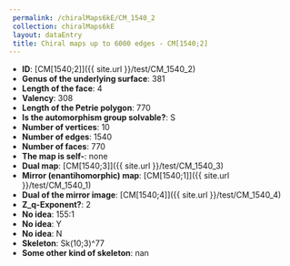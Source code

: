 ```yaml
--- 
 permalink: /chiralMaps6kE/CM_1540_2 
 collection: chiralMaps6kE
 layout: dataEntry
 title: Chiral maps up to 6000 edges - CM[1540;2]
---
```


- **ID**: [CM[1540;2]]({{ site.url }}/test/CM_1540_2)
- **Genus of the underlying surface**: 381
- **Length of the face**: 4
- **Valency**: 308
- **Length of the Petrie polygon**: 770
- **Is the automorphism group solvable?**: S
- **Number of vertices**: 10
- **Number of edges**: 1540
- **Number of faces**: 770
- **The map is self-**: none
- **Dual map**: [CM[1540;3]]({{ site.url }}/test/CM_1540_3)
- **Mirror (enantihomorphic) map**: [CM[1540;1]]({{ site.url }}/test/CM_1540_1)
- **Dual of the mirror image**: [CM[1540;4]]({{ site.url }}/test/CM_1540_4)
- **Z_q-Exponent?**: 2
- **No idea**:  155:1
- **No idea**: Y
- **No idea**: N
- **Skeleton**: Sk(10;3)^77
- **Some other kind of skeleton**: nan
